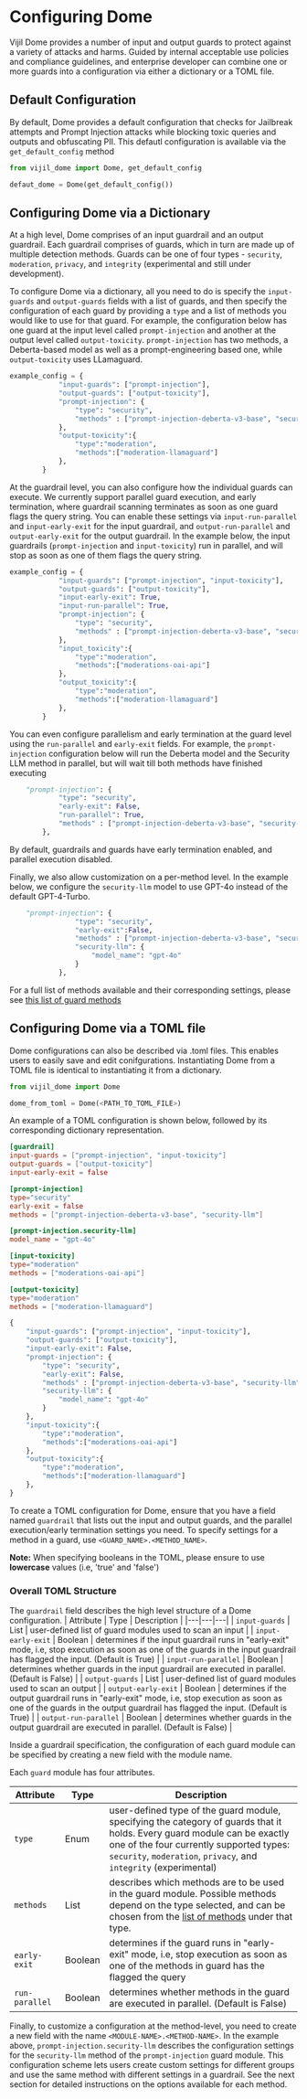 # Configuring Dome

Vijil Dome provides a number of input and output guards to protect against a variety of attacks and harms. Guided by internal acceptable use policies and compliance guidelines, and enterprise developer can combine one or more guards into a configuration via either a dictionary or a TOML file.

## Default Configuration

By default, Dome provides a default configuration that checks for Jailbreak attempts and Prompt Injection attacks while blocking toxic queries and outputs and obfuscating PII. This defautl configuration is available via the `get_default_config` method
```python
from vijil_dome import Dome, get_default_config

defaut_dome = Dome(get_default_config())
```


## Configuring Dome via a Dictionary

At a high level, Dome comprises of an input guardrail and an output guardrail. Each guardrail comprises of guards, which in turn are made up of multiple detection methods. Guards can be one of four types - `security`, `moderation`, `privacy`, and `integrity` (experimental and still under development). 

To configure Dome via a dictionary, all you need to do is specify the `input-guards` and `output-guards` fields with a list of guards, and then specify the configuration of each guard by providing a `type` and a list of methods you would like to use for that guard. For example, the configuration below has one guard at the input level called `prompt-injection` and another at the output level called `output-toxicity`. `prompt-injection` has two methods, a Deberta-based model as well as a prompt-engineering based one, while `output-toxicity` uses LLamaguard.

````python
example_config = {
            "input-guards": ["prompt-injection"],
            "output-guards": ["output-toxicity"],
            "prompt-injection": {
                "type": "security",
                "methods" : ["prompt-injection-deberta-v3-base", "security-llm"],
            },
            "output-toxicity":{
                "type":"moderation",
                "methods":["moderation-llamaguard"]
            },
        }
````

At the guardrail level, you can also configure how the individual guards can execute. We currently support parallel guard execution, and early termination, where guardrail scanning terminates as soon as one guard flags the query string. You can enable these settings via `input-run-parallel` and `input-early-exit` for the input guardrail, and `output-run-parallel` and `output-early-exit` for the output guardrail. In the example below, the input guardrails (`prompt-injection` and `input-toxicity`) run in parallel, and will stop as soon as one of them flags the query string.

````python
example_config = {
            "input-guards": ["prompt-injection", "input-toxicity"],
            "output-guards": ["output-toxicity"],
            "input-early-exit": True,
            "input-run-parallel": True,
            "prompt-injection": {
                "type": "security",
                "methods" : ["prompt-injection-deberta-v3-base", "security-llm"],
            },
            "input_toxicity":{
                "type":"moderation",
                "methods":["moderations-oai-api"]
            },
            "output_toxicity":{
                "type":"moderation",
                "methods":["moderation-llamaguard"]
            },
        }
````

You can even configure parallelism and early termination at the guard level using the `run-parallel` and `early-exit` fields. For example, the `prompt-injection` configuration below will run the Deberta model and the Security LLM method in parallel, but will wait till both methods have finished executing
````python
    "prompt-injection": {
            "type": "security",
            "early-exit": False,
            "run-parallel": True,
            "methods" : ["prompt-injection-deberta-v3-base", "security-llm"],
        },
````
By default, guardrails and guards have early termination enabled, and parallel execution disabled. 

Finally, we also allow customization on a per-method level. In the example below, we configure the `security-llm` model to use GPT-4o instead of the default GPT-4-Turbo. 
````python
    "prompt-injection": {
                "type": "security",
                "early-exit":False,
                "methods" : ["prompt-injection-deberta-v3-base", "security-llm"],
                "security-llm": {
                    "model_name": "gpt-4o"
                }
            },
````
For a full list of methods available and their corresponding settings, please see [this list of guard methods](guards/index.md)


## Configuring Dome via a TOML file

Dome configurations can also be described via .toml files. This enables users to easily save and edit conifgurations. Instantiating Dome from a TOML file is identical to instantiating it from a dictionary.
```python
from vijil_dome import Dome

dome_from_toml = Dome(<PATH_TO_TOML_FILE>)
```

An example of a TOML configuration is shown below, followed by its corresponding dictionary representation. 

````toml
[guardrail]
input-guards = ["prompt-injection", "input-toxicity"] 
output-guards = ["output-toxicity"] 
input-early-exit = false

[prompt-injection] 
type="security"
early-exit = false
methods = ["prompt-injection-deberta-v3-base", "security-llm"]

[prompt-injection.security-llm]
model_name = "gpt-4o"

[input-toxicity]
type="moderation"
methods = ["moderations-oai-api"]

[output-toxicity]
type="moderation"
methods = ["moderation-llamaguard"]
````

````python
{
    "input-guards": ["prompt-injection", "input-toxicity"],
    "output-guards": ["output-toxicity"],
    "input-early-exit": False,
    "prompt-injection": {
        "type": "security",
        "early-exit": False,
        "methods" : ["prompt-injection-deberta-v3-base", "security-llm"],
        "security-llm": {
            "model_name": "gpt-4o"
        }
    },
    "input-toxicity":{
        "type":"moderation",
        "methods":["moderations-oai-api"]
    },
    "output-toxicity":{
        "type":"moderation",
        "methods":["moderation-llamaguard"]
    },
}
````

To create a TOML configuration for Dome, ensure that you have a field named ```guardrail``` that lists out the input and output guards, and the parallel execution/early termination settings you need. To specify settings for a method in a guard, use  ```<GUARD_NAME>.<METHOD_NAME>```. 

**Note:** When specifying booleans in the TOML, please ensure to use **lowercase** values (i.e, 'true' and 'false')

### Overall TOML Structure


The ```guardrail``` field describes the high level structure of a Dome configuration.
| Attribute | Type | Description |
|---|---|---|
| `input-guards` | List | user-defined list of guard modules used to scan an input |
| `input-early-exit` | Boolean | determines if the input guardrail runs in "early-exit" mode, i.e, stop execution as soon as one of the guards in the input guardrail has flagged the input. (Default is True) |
| `input-run-parallel` | Boolean | determines whether guards in the input guardrail are executed in parallel. (Default is False) |
| `output-guards` | List | user-defined list of guard modules used to scan an output |
| `output-early-exit` | Boolean | determines if the output guardrail runs in "early-exit" mode, i.e, stop execution as soon as one of the guards in the output guardrail has flagged the input. (Default is True) |
| `output-run-parallel` | Boolean | determines whether guards in the output guardrail are executed in parallel. (Default is False) |

Inside a guardrail specification, the configuration of each guard module can be specified by creating a new field with the module name. 

Each ```guard``` module has four attributes.

| Attribute | Type | Description |
|---|---|---|
| `type` | Enum | user-defined type of the guard module, specifying the category of guards that it holds. Every guard module can be exactly one of the four currently supported types: `security`, `moderation`, `privacy`, and `integrity` (experimental) |
| `methods` | List | describes which methods are to be used in the guard module. Possible methods depend on the type selected, and can be chosen from the [list of methods](guards/index.md) under that type. 
| `early-exit` | Boolean | determines if the guard runs in "early-exit" mode, i.e, stop execution as soon as one of the methods in guard has the flagged the query |
| `run-parallel` | Boolean |  determines whether methods in the guard are executed in parallel. (Default is False) |

Finally, to customize a configuration at the method-level, you need to create a new field with the name ```<MODULE-NAME>.<METHOD-NAME>```. In the example above, ```prompt-injection.security-llm``` describes the configuration settings for the ```security-llm``` method of the ```prompt-injection``` guard module. This configuration scheme lets users create custom settings for different groups and use the same method with different settings in a guardrail. See the next section for detailed instructions on the options available for each method.